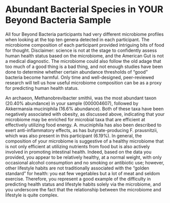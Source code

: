 # Abundant Bacterial Species in YOUR Beyond Bacteria Sample

All four Beyond Bacteria participants had very different microbiome profiles
when looking at the top ten genera detected in each participant. The microbiome
composition of each participant provided intriguing bits of food for thought.
Disclaimer: science is not at the stage to confidently assess human health
status based on the microbiome, and the American Gut is not a medical
diagnostic. The microbiome could also follow the old adage that too much of a
good thing is a bad thing, and not enough studies have been done to determine
whether certain abundance thresholds of “good” bacteria become harmful. Only
time and well-designed, peer-reviewed research will tell us how useful
microbiome composition can be as a proxy for predicting human health status.

An archaeon, Methanobrevibacter smithii, was the most abundant taxon (20.40%
abundance) in your sample (000004607), followed by Akkermansia muciniphila (16.6%
abundance). Both of these taxa have been negatively associated with obesity, as
discussed above, indicating that your microbiome may be enriched for microbial
taxa that are efficient at effectively utilizing food energy. A. muciniphila
has also been described to exert anti-inflammatory effects, as has
butyrate-producing F. prausnitzii, which was also present in this participant
(6.19%). In general, the composition of your microbiome is suggestive of a
healthy microbiome that is not only efficient at utilizing nutrients from food
but is also actively involved in promoting intestinal health. Indeed, based on
the data you provided, you appear to be relatively healthy, at a normal weight,
with only occasional alcohol consumption and no smoking or antibiotic use;
however, other lifestyle habits are not traditionally associated with the
“golden standard” for health: you eat few vegetables but a lot of meat and
seldom exercise. Therefore, you represent a good example of the difficulty in
predicting health status and lifestyle habits solely via the microbiome, and
you underscore the fact that the relationship between the microbiome and
lifestyle is quite complex.
